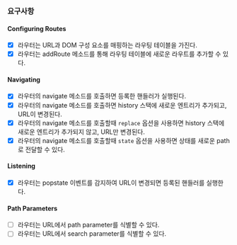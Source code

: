 ### 요구사항

#### Configuring Routes

- [x] 라우터는 URL과 DOM 구성 요소를 매핑하는 라우팅 테이블을 가진다.
- [x] 라우터는 addRoute 메소드를 통해 라우팅 테이블에 새로운 라우트를 추가할 수 있다.

#### Navigating

- [x] 라우터의 navigate 메소드를 호출하면 등록한 핸들러가 실행된다.
- [x] 라우터의 navigate 메소드를 호출하면 history 스택에 새로운 엔트리가 추가되고, URL이 변경된다.
- [x] 라우터의 navigate 메소드를 호출할때 `replace` 옵션을 사용하면 history 스택에 새로운 엔트리가 추가되지 않고, URL만 변경된다.
- [x] 라우터의 navigate 메소드를 호출할때 `state` 옵션을 사용하면 상태를 새로운 path로 전달할 수 있다.

#### Listening

- [x] 라우터는 popstate 이벤트를 감지하여 URL이 변경되면 등록된 핸들러를 실행한다.

#### Path Parameters

- [ ] 라우터는 URL에서 path parameter를 식별할 수 있다.
- [ ] 라우터는 URL에서 search parameter를 식별할 수 있다.
